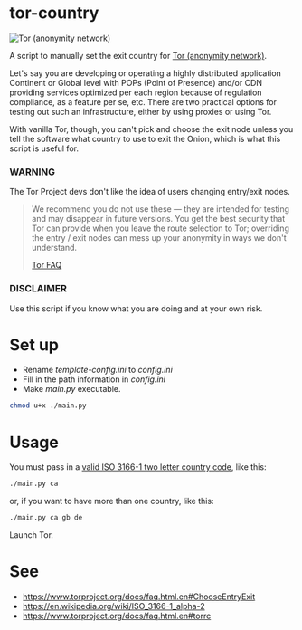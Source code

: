 # tor-country
![Tor (anonymity network)](https://upload.wikimedia.org/wikipedia/commons/1/15/Tor-logo-2011-flat.svg)

A script to manually set the exit country for [Tor (anonymity network)](https://www.torproject.org).

Let's say you are developing or operating a highly distributed application Continent or Global level with POPs (Point of Presence) and/or CDN providing services optimized per each region because of regulation compliance, as a feature per se, etc. There are two practical options for testing out such an infrastructure, either by using proxies or using Tor.

With vanilla Tor, though, you can't pick and choose the exit node unless you tell the software what country to use to exit the Onion, which is what this script is useful for.

### WARNING

The Tor Project devs don't like the idea of users changing entry/exit nodes.

> We recommend you do not use these — they are intended for testing and may disappear in future versions. 
> You get the best security that Tor can provide when you leave the route selection to Tor; overriding the entry / exit nodes can mess up your anonymity in ways we don't understand. 
> 
> [Tor FAQ](https://www.torproject.org/docs/faq.html.en#ChooseEntryExit)

### DISCLAIMER

Use this script if you know what you are doing and at your own risk.

# Set up

- Rename *template-config.ini* to *config.ini*
- Fill in the path information in *config.ini*
- Make *main.py* executable.

```bash
chmod u+x ./main.py
```
# Usage

You must pass in a [valid ISO 3166-1 two letter country code](https://en.wikipedia.org/wiki/ISO_3166-1_alpha-2), like this:

```bash
./main.py ca
```
or, if you want to have more than one country, like this:

```bash
./main.py ca gb de
```

Launch Tor.

# See
- https://www.torproject.org/docs/faq.html.en#ChooseEntryExit
- https://en.wikipedia.org/wiki/ISO_3166-1_alpha-2
- https://www.torproject.org/docs/faq.html.en#torrc
